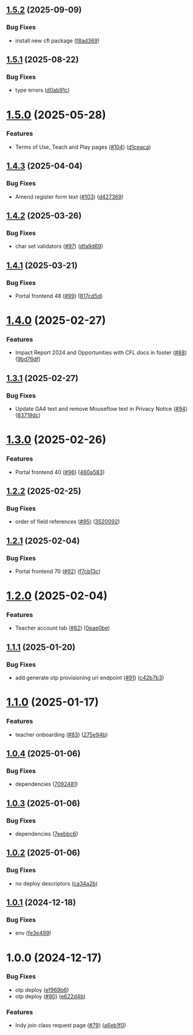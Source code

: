 ## [1.5.2](https://github.com/ocadotechnology/codeforlife-portal-frontend/compare/v1.5.1...v1.5.2) (2025-09-09)


### Bug Fixes

* install new cfl package ([f8ad369](https://github.com/ocadotechnology/codeforlife-portal-frontend/commit/f8ad36960fce2f06f717e161bf5cd1df5881e371))

## [1.5.1](https://github.com/ocadotechnology/codeforlife-portal-frontend/compare/v1.5.0...v1.5.1) (2025-08-22)


### Bug Fixes

* type errors ([d0ab91c](https://github.com/ocadotechnology/codeforlife-portal-frontend/commit/d0ab91c98d4273d60f6ba34585054d96cab93aad))

# [1.5.0](https://github.com/ocadotechnology/codeforlife-portal-frontend/compare/v1.4.3...v1.5.0) (2025-05-28)


### Features

* Terms of Use, Teach and Play pages ([#104](https://github.com/ocadotechnology/codeforlife-portal-frontend/issues/104)) ([d1ceaca](https://github.com/ocadotechnology/codeforlife-portal-frontend/commit/d1ceaca43f8a7475be29573dabf08369c4a32292))

## [1.4.3](https://github.com/ocadotechnology/codeforlife-portal-frontend/compare/v1.4.2...v1.4.3) (2025-04-04)


### Bug Fixes

* Amend register form text ([#103](https://github.com/ocadotechnology/codeforlife-portal-frontend/issues/103)) ([d427369](https://github.com/ocadotechnology/codeforlife-portal-frontend/commit/d4273697531e1c4e51ef2d4348be23f02cb8488c))

## [1.4.2](https://github.com/ocadotechnology/codeforlife-portal-frontend/compare/v1.4.1...v1.4.2) (2025-03-26)


### Bug Fixes

* char set validators ([#97](https://github.com/ocadotechnology/codeforlife-portal-frontend/issues/97)) ([dfa9d69](https://github.com/ocadotechnology/codeforlife-portal-frontend/commit/dfa9d69ab3d8ffa6ef05f2b6caf6fbce89424e18))

## [1.4.1](https://github.com/ocadotechnology/codeforlife-portal-frontend/compare/v1.4.0...v1.4.1) (2025-03-21)


### Bug Fixes

* Portal frontend 48 ([#99](https://github.com/ocadotechnology/codeforlife-portal-frontend/issues/99)) ([817cd5d](https://github.com/ocadotechnology/codeforlife-portal-frontend/commit/817cd5da7636a512bcb7facf4728f6cabf4885b7))

# [1.4.0](https://github.com/ocadotechnology/codeforlife-portal-frontend/compare/v1.3.1...v1.4.0) (2025-02-27)


### Features

* Impact Report 2024 and Opportunities with CFL docs in footer ([#88](https://github.com/ocadotechnology/codeforlife-portal-frontend/issues/88)) ([9bd76df](https://github.com/ocadotechnology/codeforlife-portal-frontend/commit/9bd76df2d36c104ab5c80e3f0a94977c0ed0466d))

## [1.3.1](https://github.com/ocadotechnology/codeforlife-portal-frontend/compare/v1.3.0...v1.3.1) (2025-02-27)


### Bug Fixes

* Update GA4 text and remove Mouseflow text in Privacy Notice ([#94](https://github.com/ocadotechnology/codeforlife-portal-frontend/issues/94)) ([83719dc](https://github.com/ocadotechnology/codeforlife-portal-frontend/commit/83719dc6928926217105e1cbd51c7f6a4dc4a011))

# [1.3.0](https://github.com/ocadotechnology/codeforlife-portal-frontend/compare/v1.2.2...v1.3.0) (2025-02-26)


### Features

* Portal frontend 40 ([#96](https://github.com/ocadotechnology/codeforlife-portal-frontend/issues/96)) ([460a583](https://github.com/ocadotechnology/codeforlife-portal-frontend/commit/460a5834228b03f788ae4272e53b605130811d3b))

## [1.2.2](https://github.com/ocadotechnology/codeforlife-portal-frontend/compare/v1.2.1...v1.2.2) (2025-02-25)


### Bug Fixes

* order of field references ([#95](https://github.com/ocadotechnology/codeforlife-portal-frontend/issues/95)) ([3520092](https://github.com/ocadotechnology/codeforlife-portal-frontend/commit/3520092a1bc889939c075e5eee282b8501b95068))

## [1.2.1](https://github.com/ocadotechnology/codeforlife-portal-frontend/compare/v1.2.0...v1.2.1) (2025-02-04)


### Bug Fixes

* Portal frontend 70 ([#92](https://github.com/ocadotechnology/codeforlife-portal-frontend/issues/92)) ([f7cb13c](https://github.com/ocadotechnology/codeforlife-portal-frontend/commit/f7cb13c2e4def1507e33325cac158e4cffe89843))

# [1.2.0](https://github.com/ocadotechnology/codeforlife-portal-frontend/compare/v1.1.1...v1.2.0) (2025-02-04)


### Features

* Teacher account tab ([#82](https://github.com/ocadotechnology/codeforlife-portal-frontend/issues/82)) ([0eae0be](https://github.com/ocadotechnology/codeforlife-portal-frontend/commit/0eae0be39ef2d5dd5ae2fe2858eaf954484e25d2))

## [1.1.1](https://github.com/ocadotechnology/codeforlife-portal-frontend/compare/v1.1.0...v1.1.1) (2025-01-20)


### Bug Fixes

* add generate otp provisioning uri endpoint ([#91](https://github.com/ocadotechnology/codeforlife-portal-frontend/issues/91)) ([c42b7b3](https://github.com/ocadotechnology/codeforlife-portal-frontend/commit/c42b7b3a154c2be42f0ec773e885cb3b0b2ea414))

# [1.1.0](https://github.com/ocadotechnology/codeforlife-portal-frontend/compare/v1.0.4...v1.1.0) (2025-01-17)


### Features

* teacher onboarding ([#83](https://github.com/ocadotechnology/codeforlife-portal-frontend/issues/83)) ([275e94b](https://github.com/ocadotechnology/codeforlife-portal-frontend/commit/275e94bf9746b4ceafcfbcab283427c844099e62))

## [1.0.4](https://github.com/ocadotechnology/codeforlife-portal-frontend/compare/v1.0.3...v1.0.4) (2025-01-06)


### Bug Fixes

* dependencies ([7092481](https://github.com/ocadotechnology/codeforlife-portal-frontend/commit/7092481f9c0847385f0086763cdc448dda8093f7))

## [1.0.3](https://github.com/ocadotechnology/codeforlife-portal-frontend/compare/v1.0.2...v1.0.3) (2025-01-06)


### Bug Fixes

* dependencies ([7eebbc6](https://github.com/ocadotechnology/codeforlife-portal-frontend/commit/7eebbc68d47688b500bd9bd7605ad6f1691d8984))

## [1.0.2](https://github.com/ocadotechnology/codeforlife-portal-frontend/compare/v1.0.1...v1.0.2) (2025-01-06)


### Bug Fixes

* no deploy descriptors ([ca34a2b](https://github.com/ocadotechnology/codeforlife-portal-frontend/commit/ca34a2b95e379ca1efa92d9b3fa975df2ef30031))

## [1.0.1](https://github.com/ocadotechnology/codeforlife-portal-frontend/compare/v1.0.0...v1.0.1) (2024-12-18)


### Bug Fixes

* env ([fe3e499](https://github.com/ocadotechnology/codeforlife-portal-frontend/commit/fe3e499b66cc21c49f0aace5e6cf7976f3d41a4d))

# 1.0.0 (2024-12-17)


### Bug Fixes

* otp deploy ([ef969b6](https://github.com/ocadotechnology/codeforlife-portal-frontend/commit/ef969b69527fb02abb5d4943f28b623e1f048f78))
* otp deploy ([#80](https://github.com/ocadotechnology/codeforlife-portal-frontend/issues/80)) ([e622d4b](https://github.com/ocadotechnology/codeforlife-portal-frontend/commit/e622d4bce0628ed00dd5509f3706a7033d7e2c87))


### Features

* Indy join class request page ([#79](https://github.com/ocadotechnology/codeforlife-portal-frontend/issues/79)) ([a6eb1f0](https://github.com/ocadotechnology/codeforlife-portal-frontend/commit/a6eb1f0d5e3ca3eb9c1849b7afa6c7ebee8ce3f9))
